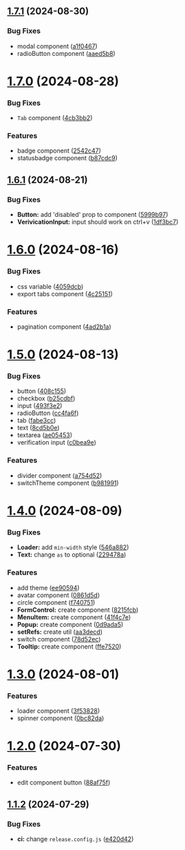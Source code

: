 ## [1.7.1](https://github.com/Plex-Inc/bricks/compare/v1.7.0...v1.7.1) (2024-08-30)


### Bug Fixes

* modal component ([a1f0467](https://github.com/Plex-Inc/bricks/commit/a1f04679ad889532868b77e7e90453ba63063411))
* radioButton component ([aaed5b8](https://github.com/Plex-Inc/bricks/commit/aaed5b84259de2151b92f32056be64f9e3359e51))

# [1.7.0](https://github.com/Plex-Inc/bricks/compare/v1.6.1...v1.7.0) (2024-08-28)


### Bug Fixes

* `Tab` component ([4cb3bb2](https://github.com/Plex-Inc/bricks/commit/4cb3bb24ee6c7f7f301ce614a633a509eae4f8c9))


### Features

* badge component ([2542c47](https://github.com/Plex-Inc/bricks/commit/2542c470dcad46aa52dc0882cf319c8ede5b832e))
* statusbadge component ([b87cdc9](https://github.com/Plex-Inc/bricks/commit/b87cdc9a1aa470a4c0efcb7a60213d9dcf769908))

## [1.6.1](https://github.com/Plex-Inc/bricks/compare/v1.6.0...v1.6.1) (2024-08-21)


### Bug Fixes

* **Button:** add 'disabled' prop to component ([5999b97](https://github.com/Plex-Inc/bricks/commit/5999b975504316ef768b853eff4dae388d1f56e9))
* **VerivicationInput:** input should work on ctrl+v ([1df3bc7](https://github.com/Plex-Inc/bricks/commit/1df3bc71276d1bce9f0d175724888db170c5bb7a))

# [1.6.0](https://github.com/Plex-Inc/bricks/compare/v1.5.0...v1.6.0) (2024-08-16)


### Bug Fixes

* css variable ([4059dcb](https://github.com/Plex-Inc/bricks/commit/4059dcb6d455c103a1379f2214bd9c8babb87451))
* export tabs component ([4c25151](https://github.com/Plex-Inc/bricks/commit/4c251513db3db97a2c75e23e3dfb8f464fddbca3))


### Features

* pagination component ([4ad2b1a](https://github.com/Plex-Inc/bricks/commit/4ad2b1a1816a7446c34aa30fd67110289f86ef65))

# [1.5.0](https://github.com/Plex-Inc/bricks/compare/v1.4.0...v1.5.0) (2024-08-13)


### Bug Fixes

* button ([408c155](https://github.com/Plex-Inc/bricks/commit/408c155fdac86d2ff4f96490c0489e147cdeb407))
* checkbox ([b25cdbf](https://github.com/Plex-Inc/bricks/commit/b25cdbf503d0bb1e0d0c82f626dfe1acff22df7f))
* input ([493f3e2](https://github.com/Plex-Inc/bricks/commit/493f3e26eec544b5a7d0a23dde6b0e53917b9638))
* radioButton ([cc4fa6f](https://github.com/Plex-Inc/bricks/commit/cc4fa6fbcb4ddf62cba180dd3c6093ce8d87873b))
* tab ([fabe3cc](https://github.com/Plex-Inc/bricks/commit/fabe3ccfc6e0f4337b9b437d6efcea76692ac551))
* text ([8cd5b0e](https://github.com/Plex-Inc/bricks/commit/8cd5b0eb38ec825cae94bbaefa580d8f324d1abf))
* textarea ([ae05453](https://github.com/Plex-Inc/bricks/commit/ae05453d813aa81900c47ac12536bcaba36a926b))
* verification input ([c0bea9e](https://github.com/Plex-Inc/bricks/commit/c0bea9e96ee9c6b5381258b5eefd1992ad3aa809))


### Features

* divider component ([a754d52](https://github.com/Plex-Inc/bricks/commit/a754d5298f2e837da14bfa0933ee4a9944c63c5b))
* switchTheme component ([b981991](https://github.com/Plex-Inc/bricks/commit/b981991d458e00338e33d414ca84d721d015e6d6))

# [1.4.0](https://github.com/Plex-Inc/bricks/compare/v1.3.0...v1.4.0) (2024-08-09)


### Bug Fixes

* **Loader:** add `min-width` style ([546a882](https://github.com/Plex-Inc/bricks/commit/546a882fd8e040b50524e36428b9fdd19c1701c5))
* **Text:** change `as` to optional ([229478a](https://github.com/Plex-Inc/bricks/commit/229478af794228bca74dee7461438ef955e41b32))


### Features

* add theme ([ee90594](https://github.com/Plex-Inc/bricks/commit/ee905946d16bb18139dd8001e630c27e7b6a1036))
* avatar component ([0861d5d](https://github.com/Plex-Inc/bricks/commit/0861d5d682085e3c7d51fc5d82771fcc34f52eb8))
* circle component ([f740751](https://github.com/Plex-Inc/bricks/commit/f740751eeb1831bbf42a35b925e421a4b4726e3a))
* **FormControl:** create component ([8215fcb](https://github.com/Plex-Inc/bricks/commit/8215fcb9b9724f90c8adf4872795332a59f2758d))
* **MenuItem:** create component ([41f4c7e](https://github.com/Plex-Inc/bricks/commit/41f4c7efd55cc7b3c50b0dc3765eb22afadcf30f))
* **Popup:** create component ([0d9ada5](https://github.com/Plex-Inc/bricks/commit/0d9ada53bf2064a5808e151bc6fcde27ebb4a180))
* **setRefs:** create util ([aa3decd](https://github.com/Plex-Inc/bricks/commit/aa3decd744f9efaa2aadaf5865b2e9a418cc2664))
* switch component ([78d52ec](https://github.com/Plex-Inc/bricks/commit/78d52ec547333f873ee23cff855e89853ab04a0c))
* **Tooltip:** create component ([ffe7520](https://github.com/Plex-Inc/bricks/commit/ffe75208130bd0f28194173084fa536ec52d9e26))

# [1.3.0](https://github.com/Plex-Inc/bricks/compare/v1.2.0...v1.3.0) (2024-08-01)


### Features

* loader component ([3f53828](https://github.com/Plex-Inc/bricks/commit/3f53828dc8c3d998aae58350ffb238c44c313c36))
* spinner component ([0bc82da](https://github.com/Plex-Inc/bricks/commit/0bc82da609416dd2ff706d28d813005828fb668d))

# [1.2.0](https://github.com/Plex-Inc/bricks/compare/v1.1.2...v1.2.0) (2024-07-30)


### Features

* edit component button ([88af75f](https://github.com/Plex-Inc/bricks/commit/88af75f271b4403e8f0514f2c60042596b981fb5))

## [1.1.2](https://github.com/Plex-Inc/bricks/compare/v1.1.1...v1.1.2) (2024-07-29)


### Bug Fixes

* **ci:** change `release.config.js` ([e420d42](https://github.com/Plex-Inc/bricks/commit/e420d42800ae11811fc1a72483d69392cb3722d0))
